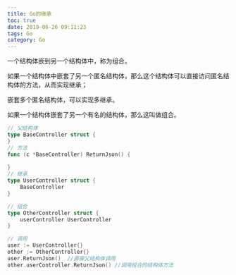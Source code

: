```yaml
---
title: Go的继承
toc: true
date: 2019-06-26 09:11:23
tags: Go
category: Go
---
```


一个结构体嵌到另一个结构体中，称为组合。

如果一个结构体中嵌套了另一个匿名结构体，那么这个结构体可以直接访问匿名结构体的方法，从而实现继承；

嵌套多个匿名结构体，可以实现多继承。

如果一个结构体嵌套了另一个有名的结构体，那么这叫做组合。

<!--more-->

```go
// 父结构体
type BaseController struct {
}
// 方法
func (c *BaseController) ReturnJson() {
	
}
// 继承
type UserController struct {
	BaseController
}

// 组合
type OtherController struct {
	userController UserController
}

// 调用
user := UserController{}
other := OtherController{}
user.ReturnJson()  //直接父结构体调用
other.userController.ReturnJson() //调用组合的结构体方法
```

